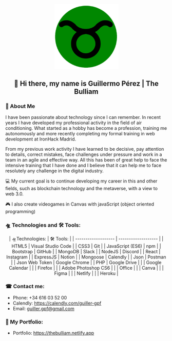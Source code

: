 <div align="center">
    <img src="./logo.png" alt="Logo The Bulliam" width="200">

## 👋 Hi there, my name is Guillermo Pérez | The Bulliam

</div>


### 🚀 About Me
I have been passionate about technology since I can remember. In recent years I have developed my professional activity in the field of air conditioning. What started as a hobby has become a profession, training me autonomously and more recently completing my formal training in web development at IronHack Madrid.

From my previous work activity I have learned to be decisive, pay attention to details, correct mistakes, face challenges under pressure and work in a team in an agile and effective way. All this has been of great help to face the intensive training that I have done and I believe that it can help me to face resolutely any challenge in the digital industry.

💻 My current goal is to continue developing my career in this and other fields, such as blockchain technology and the metaverse, with a view to web 3.0.

🎮 I also create videogames in Canvas with javaScript (object oriented programming)

### 🛸 Technologies and 🛠 Tools:
<div align="center">
| 🛸Technologies:     |    🛠 Tools:        |
| ------------------- | ------------------- |
| HTML5               | Visual Studio Code  |
| CSS3                | Git                 |
| JavaScript (ES6)    | npm                 |
| Bootstrap           | GitHub              |
| MongoDB             | Slack               |
| NodeJS              | Discord             |
| React               | Instagram           |
| ExpressJS           | Notion              |
| Mongoose            | Calendly            |
| Json                | Postman             |
| Json Web Token      | Google Chrome       |
| PHP                 | Google Drive        |
|                     | Google Calendar     |
|                     | Firefox             |
|                     | Adobe Photoshop CS6 |
|                     | Office              |
|                     | Canva               |
|                     | Figma               |
|                     | Netlify             |
|                     | Heroku              |
</div>

### ☎ Contact me:
- Phone:  +34 616 03 52 00
- Calendly:  https://calendly.com/guiller-gpf
- Email:  guiller.gpf@gmail.com

### 📘 My Portfolio:
- Portfolio: https://thebulliam.netlify.app